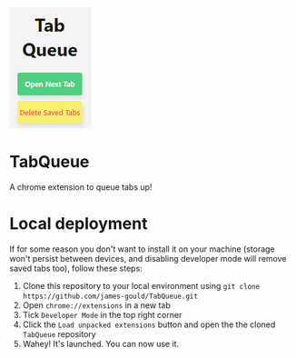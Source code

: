 ![Tab Queue Screenshot](https://github.com/james-gould/TabQueue/blob/master/Small%20Screenshot.png?style=centerme&raw=true)

# TabQueue
A chrome extension to queue tabs up!

# Local deployment

If for some reason you don't want to install it on your machine (storage won't persist between devices, and disabling developer mode will remove saved tabs too), follow these steps:

1. Clone this repository to your local environment using `git clone https://github.com/james-gould/TabQueue.git`
2. Open `chrome://extensions` in a new tab
3. Tick `Developer Mode` in the top right corner
4. Click the `Load unpacked extensions` button and open the the cloned `TabQueue` repository
5. Wahey! It's launched. You can now use it.